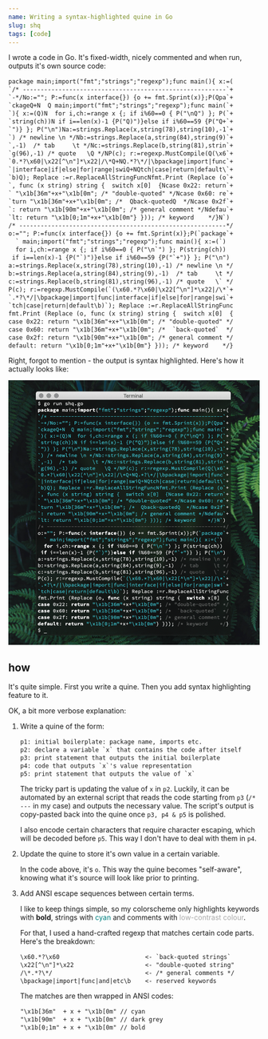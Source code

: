 ```yaml
---
name: Writing a syntax-highlighted quine in Go
slug: shq
tags: [code]
---
```


I wrote a code in Go. It's fixed-width, nicely commented and
when run, outputs it's own source code:

```
package main;import("fmt";"strings";"regexp");func main(){ x:=(
`/* ---------------------------------------------------------`+
`-*/No:=""; P:=func(x interface{}) {o += fmt.Sprint(x)};P(Qpa`+
`ckageQ+N  Q main;import("fmt";"strings";"regexp");func main(`+
`){ x:=(Q)N  for i,ch:=range x {; if i%60==0 { P("\nQ") }; P(`+
`string(ch))N if i==len(x)-1 {P("Q)")}else if i%60==59 {P("Q+`+
`")} }; P("\n")Na:=strings.Replace(x,string(78),string(10),-1`+
`) /* newline \n */Nb:=strings.Replace(a,string(84),string(9)`+
`,-1)  /* tab     \t */Nc:=strings.Replace(b,string(81),strin`+
`g(96),-1) /* quote   \Q */NP(c); r:=regexp.MustCompile(Q(\x6`+
`0.*?\x60|\x22[^\n"]*\x22|/\*Q+NQ.*?\*/|\bpackage|import|func`+
`|interface|if|else|for|range|swiQ+NQtch|case|return|default\`+
`b)Q); Replace :=r.ReplaceAllStringFuncNfmt.Print (Replace (o`+
`, func (x string) string {  switch x[0]  {Ncase 0x22: return`+
` "\x1b[36m"+x+"\x1b[0m"; /* "double-quoted" */Ncase 0x60: re`+
`turn "\x1b[36m"+x+"\x1b[0m"; /*  Qback-quotedQ  */Ncase 0x2f`+
`: return "\x1b[90m"+x+"\x1b[0m"; /* general comment */Ndefau`+
`lt: return "\x1b[0;1m"+x+"\x1b[0m"} })); /* keyword    */}N`)
/* ----------------------------------------------------------*/
o:=""; P:=func(x interface{}) {o += fmt.Sprint(x)};P(`package`+
  ` main;import("fmt";"strings";"regexp");func main(){ x:=(`)
  for i,ch:=range x {; if i%60==0 { P("\n`") }; P(string(ch))
 if i==len(x)-1 {P("`)")}else if i%60==59 {P("`+")} }; P("\n")
a:=strings.Replace(x,string(78),string(10),-1) /* newline \n */
b:=strings.Replace(a,string(84),string(9),-1)  /* tab     \t */
c:=strings.Replace(b,string(81),string(96),-1) /* quote   \` */
P(c); r:=regexp.MustCompile(`(\x60.*?\x60|\x22[^\n"]*\x22|/\*`+
`.*?\*/|\bpackage|import|func|interface|if|else|for|range|swi`+
`tch|case|return|default\b)`); Replace :=r.ReplaceAllStringFunc
fmt.Print (Replace (o, func (x string) string {  switch x[0]  {
case 0x22: return "\x1b[36m"+x+"\x1b[0m"; /* "double-quoted" */
case 0x60: return "\x1b[36m"+x+"\x1b[0m"; /*  `back-quoted`  */
case 0x2f: return "\x1b[90m"+x+"\x1b[0m"; /* general comment */
default: return "\x1b[0;1m"+x+"\x1b[0m"} })); /* keyword    */}
```

Right, forgot to mention - the output is syntax highlighted.
Here's how it actually looks like:

![preview](/files/shq/preview.png)

## how

It's quite simple. First you write a quine.
Then you add syntax highlighting feature to it.

OK, a bit more verbose explanation:

1. Write a quine of the form:

    ```
    p1: initial boilerplate: package name, imports etc.
    p2: declare a variable `x` that contains the code after itself
    p3: print statement that outputs the initial boilerplate
    p4: code that outputs `x`'s value representation
    p5: print statement that outputs the value of `x`
    ```

    The tricky part is updating the value of `x` in `p2`.
    Luckily, it can be automated by an external script
    that reads the code starting from `p3` (`/* ---` in my case) and outputs
    the necessary value. The script's output is copy-pasted
    back into the quine once `p3, p4 & p5` is polished.

    I also encode certain characters that require character escaping,
    which will be decoded before `p5`.
    This way I don't have to deal with them in `p4`.

2. Update the quine to store it's own value in a certain variable.

   In the code above, it's `o`. This way the quine becomes "self-aware",
   knowing what it's source will look like prior to printing.

3. Add ANSI escape sequences between certain terms.

    I like to keep things simple, so my colorscheme only highlights
    keywords with <b>bold</b>,
    strings with <span style="color: teal">cyan</span>
    and comments with <span style="color: #aaa">low-contrast colour</span>.

    For that, I used a hand-crafted regexp that matches certain code parts.
    Here's the breakdown:

    ```
    \x60.*?\x60                        <- `back-quoted strings`
    \x22[^\n"]*\x22                    <- "double-quoted string"
    /\*.*?\*/                          <- /* general comments */
    \bpackage|import|func|and|etc\b    <- reserved keywords
    ```

    The matches are then wrapped in ANSI codes:

    ```
    "\x1b[36m"  + x + "\x1b[0m" // cyan
    "\x1b[90m"  + x + "\x1b[0m" // dark grey
    "\x1b[0;1m" + x + "\x1b[0m" // bold
    ```
